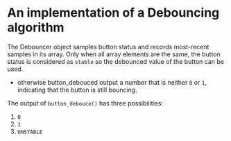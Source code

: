 # An implementation of a Debouncing algorithm
The Debouncer object samples button status and records most-recent samples in its array.
Only when all array elements are the same, the button status is considered as `stable` so the debounced value of the button can be used.
* otherwise button_debouced output a number that is neither `0` or `1`, indicating that the button is still bouncing.

The output of `button_debouce()` has three possibilities:
1. `0`
2. `1`
3. `UNSTABLE`


